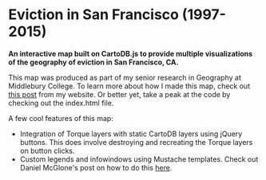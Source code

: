 # Eviction in San Francisco (1997-2015)
**An interactive map built on CartoDB.js to provide multiple visualizations of the geography of eviction in San Francisco, CA.**

This map was produced as part of my senior research in Geography at Middlebury College. To learn more about how I made this map, check out [this post](http://parkerziegler.com/senior-research-programming-for-gis/2016/5/19/project-7-build-a-map-of-eviction-in-san-francisco-using-cartodbjs-or-how-to-make-a-map-you-believe-in) from my website. Or better yet, take a peak at the code by checking out the index.html file.

A few cool features of this map:
* Integration of Torque layers with static CartoDB layers using jQuery buttons. This does involve destroying and recreating the Torque layers on button clicks.
* Custom legends and infowindows using Mustache templates. Check out Daniel McGlone's post on how to do this [here](https://www.azavea.com/blog/2015/09/09/making-custom-infowindows-and-legends-in-cartodb-editor/).

